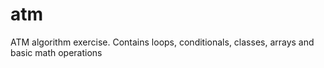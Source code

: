 # atm
ATM algorithm exercise. Contains loops, conditionals, classes, arrays and basic math operations
